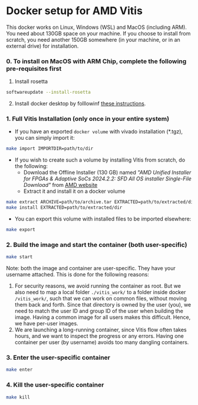 # Docker setup for AMD Vitis

This docker works on Linux, Windows (WSL) and MacOS (including ARM). You need about 130GB space on your machine.
If you choose to install from scratch, you need another 150GB somewhere (in your machine, or in an external drive) for installation.  


### 0. To install on MacOS with ARM Chip, complete the following pre-requisites first

1. Install rosetta
```bash
softwareupdate --install-rosetta
```
2. Install docker desktop by folllowinf [these instructions](https://docs.docker.com/desktop/setup/install/mac-install/).

### 1. Full Vitis Installation (only once in your entire system)

- If you have an exported `docker volume` with vivado installation (*.tgz), you can simply import it:

```bash
make import IMPORTDIR=path/to/dir
```

- If you wish to create such a volume by installing Vitis from scratch, do the following:
  - Download the Offline Installer (130 GB) named _"AMD Unified Installer for FPGAs & Adaptive SoCs 2024.2.2: SFD All OS installer Single-File Download"_ from [AMD website](https://www.xilinx.com/support/download/index.html/content/xilinx/en/downloadNav/vivado-design-tools/2024-2.html)
  - Extract it and install it on a docker volume

```bash
make extract ARCHIVE=path/to/archive.tar EXTRACTED=path/to/extracted/dir
make install EXTRACTED=path/to/extracted/dir
```

- You can export this volume with installed files to be imported elsewhere:

```bash
make export
```

### 2. Build the image and start the container (both user-specific)

```bash
make start
```

Note: both the image and container are user-specific. They have your username attached. This is done for the following reasons:

1. For security reasons, we avoid running the container as root. But we also need to map a local folder `./vitis_work/` to a folder inside docker `/vitis_work/`, such that we can work on common files, without moving them back and forth. Since that directory is owned by the user (you), we need to match the user ID and group ID of the user when building the image. Having a common image for all users makes this difficult. Hence, we have per-user images.
2. We are launching a long-running container, since Vitis flow often takes hours, and we want to inspect the progress or any errors. Having one container per user (by username) avoids too many dangling containers.


### 3. Enter the user-specific container

```bash
make enter
```

### 4. Kill the user-specific container

```bash
make kill
```